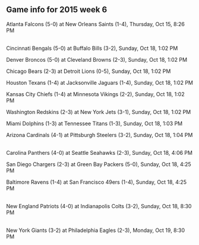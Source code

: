 ## Game info for 2015 week 6
Atlanta Falcons (5-0) at New Orleans Saints (1-4), Thursday, Oct 15, 8:26 PM

<br/>Cincinnati Bengals (5-0) at Buffalo Bills (3-2), Sunday, Oct 18, 1:02 PM

Denver Broncos (5-0) at Cleveland Browns (2-3), Sunday, Oct 18, 1:02 PM

Chicago Bears (2-3) at Detroit Lions (0-5), Sunday, Oct 18, 1:02 PM

Houston Texans (1-4) at Jacksonville Jaguars (1-4), Sunday, Oct 18, 1:02 PM

Kansas City Chiefs (1-4) at Minnesota Vikings (2-2), Sunday, Oct 18, 1:02 PM

Washington Redskins (2-3) at New York Jets (3-1), Sunday, Oct 18, 1:02 PM

Miami Dolphins (1-3) at Tennessee Titans (1-3), Sunday, Oct 18, 1:03 PM

Arizona Cardinals (4-1) at Pittsburgh Steelers (3-2), Sunday, Oct 18, 1:04 PM

<br/>Carolina Panthers (4-0) at Seattle Seahawks (2-3), Sunday, Oct 18, 4:06 PM

San Diego Chargers (2-3) at Green Bay Packers (5-0), Sunday, Oct 18, 4:25 PM

Baltimore Ravens (1-4) at San Francisco 49ers (1-4), Sunday, Oct 18, 4:25 PM

<br/>New England Patriots (4-0) at Indianapolis Colts (3-2), Sunday, Oct 18, 8:30 PM

<br/>New York Giants (3-2) at Philadelphia Eagles (2-3), Monday, Oct 19, 8:30 PM

